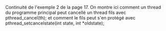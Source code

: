 Continuité de l'exemple 2 de la page 17. On montre ici comment un thread du programme principal peut cancellé un thread  fils avec
pthread_cancel(th); et comment le fils peut s'en protégé avec pthread_setcancelstate(int state, int *oldstate);
